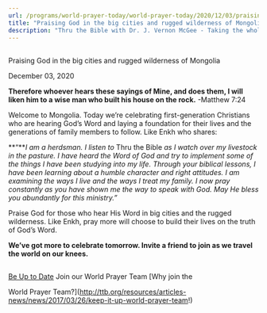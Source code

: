```yaml
---
url: /programs/world-prayer-today/world-prayer-today/2020/12/03/praising-god-in-the-big-cities-and-rugged-wilderness-of-mongolia
title: "Praising God in the big cities and rugged wilderness of Mongolia"
description: "Thru the Bible with Dr. J. Vernon McGee - Taking the whole Word to the whole world"
---
```







## 
 Praising God in the big cities and rugged wilderness of Mongolia


December 03, 2020




**Therefore whoever hears these sayings of Mine, and does them, I will liken him to a wise man who built his house on the rock.** -Matthew 7:24

Welcome to Mongolia. Today we’re celebrating first-generation Christians who are hearing God’s Word and laying a foundation for their lives and the generations of family members to follow. Like Enkh who shares:

**“***I am a herdsman. I listen to* Thru the Bible *as I watch over my livestock in the pasture. I have heard the Word of God and try to implement some of the things I have been studying into my life. Through your biblical lessons, I have been learning about a humble character and right attitudes. I am examining the ways I live and the ways I treat my family. I now pray constantly as you have shown me the way to speak with God. May He bless you abundantly for this ministry.”*

Praise God for those who hear His Word in big cities and the rugged wilderness. Like Enkh, pray more will choose to build their lives on the truth of God’s Word. 

**We’ve got more to celebrate tomorrow. Invite a friend to join as we travel the world on our knees.**







## 




[Be Up to Date](http://feeds.feedburner.com/WorldPrayerToday "World Prayer Today RSS Feed")
Join our World Prayer Team
[Why join the  

World Prayer Team?](http://ttb.org/resources/articles-news/news/2017/03/26/keep-it-up-world-prayer-team!)





